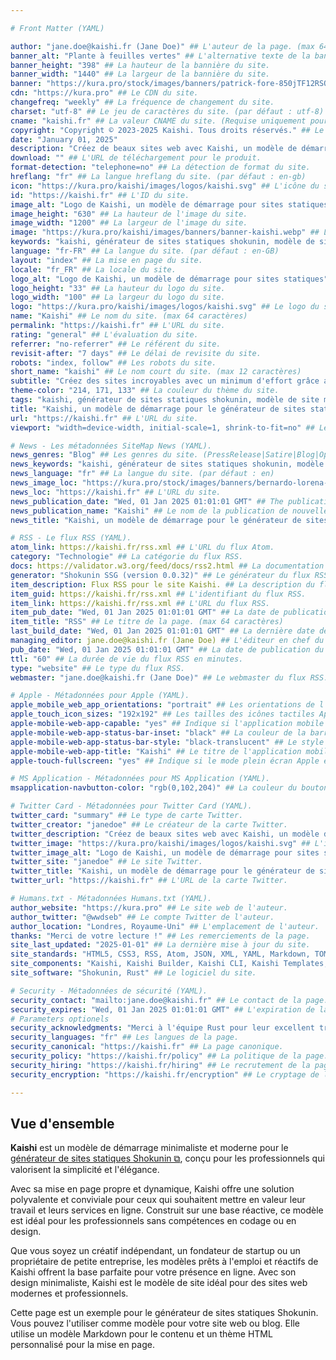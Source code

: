 ```yaml
---

# Front Matter (YAML)

author: "jane.doe@kaishi.fr (Jane Doe)" ## L'auteur de la page. (max 64 caractères)
banner_alt: "Plante à feuilles vertes" ## L'alternative texte de la bannière du site.
banner_height: "398" ## La hauteur de la bannière du site.
banner_width: "1440" ## La largeur de la bannière du site.
banner: "https://kura.pro/stock/images/banners/patrick-fore-850jTF12RSQ.webp" ## La bannière du site.
cdn: "https://kura.pro" ## Le CDN du site.
changefreq: "weekly" ## La fréquence de changement du site.
charset: "utf-8" ## Le jeu de caractères du site. (par défaut : utf-8)
cname: "kaishi.fr" ## La valeur CNAME du site. (Requise uniquement pour la page index.)
copyright: "Copyright © 2023-2025 Kaishi. Tous droits réservés." ## Le copyright du site.
date: "January 01, 2025"
description: "Créez de beaux sites web avec Kaishi, un modèle de démarrage pour le générateur de sites statiques Shokunin." ## La description du site. (max 160 caractères)
download: "" ## L'URL de téléchargement pour le produit.
format-detection: "telephone=no" ## La détection de format du site.
hreflang: "fr" ## La langue hreflang du site. (par défaut : en-gb)
icon: "https://kura.pro/kaishi/images/logos/kaishi.svg" ## L'icône du site au format SVG.
id: "https://kaishi.fr" ## L'ID du site.
image_alt: "Logo de Kaishi, un modèle de démarrage pour sites statiques" ## Le texte alternatif de l'image du site.
image_height: "630" ## La hauteur de l'image du site.
image_width: "1200" ## La largeur de l'image du site.
image: "https://kura.pro/kaishi/images/banners/banner-kaishi.webp" ## L'image principale du site au format SVG.
keywords: "kaishi, générateur de sites statiques shokunin, modèle de site minimaliste, modèle de site moderne, modèle de site responsive, modèle de site de démarrage, freelance créatif, fondateur de startup, propriétaire de petite entreprise, présence en ligne" ## Les mots-clés du site. (séparés par des virgules, max 10 mots-clés)
language: "fr-FR" ## La langue du site. (par défaut : en-GB)
layout: "index" ## La mise en page du site.
locale: "fr_FR" ## La locale du site.
logo_alt: "Logo de Kaishi, un modèle de démarrage pour sites statiques" ## Le texte alternatif du logo du site.
logo_height: "33" ## La hauteur du logo du site.
logo_width: "100" ## La largeur du logo du site.
logo: "https://kura.pro/kaishi/images/logos/kaishi.svg" ## Le logo du site au format SVG.
name: "Kaishi" ## Le nom du site. (max 64 caractères)
permalink: "https://kaishi.fr" ## L'URL du site.
rating: "general" ## L'évaluation du site.
referrer: "no-referrer" ## Le référent du site.
revisit-after: "7 days" ## Le délai de revisite du site.
robots: "index, follow" ## Les robots du site.
short_name: "kaishi" ## Le nom court du site. (max 12 caractères)
subtitle: "Créez des sites incroyables avec un minimum d'effort grâce aux modèles de démarrage Kaishi." ## Le sous-titre de la page. (max 64 caractères)
theme-color: "214, 171, 133" ## La couleur du thème du site.
tags: "kaishi, générateur de sites statiques shokunin, modèle de site minimaliste, modèle de site moderne, modèle de site responsive, modèle de site de démarrage, freelance créatif, fondateur de startup, propriétaire de petite entreprise, présence en ligne" ## Les tags du site. (séparés par des virgules, max 10 tags)
title: "Kaishi, un modèle de démarrage pour le générateur de sites statiques Shokunin" ## Le titre de la page. (max 64 caractères)
url: "https://kaishi.fr" ## L'URL du site.
viewport: "width=device-width, initial-scale=1, shrink-to-fit=no" ## Le viewport du site.

# News - Les métadonnées SiteMap News (YAML).
news_genres: "Blog" ## Les genres du site. (PressRelease|Satire|Blog|OpEd|Opinion|UserGenerated)
news_keywords: "kaishi, générateur de sites statiques shokunin, modèle de site minimaliste, modèle de site moderne, modèle de site responsive, modèle de site de démarrage, freelance créatif, fondateur de startup, propriétaire de petite entreprise, présence en ligne" ## Les mots-clés du site. (séparés par des virgules, max 10 mots-clés)
news_language: "fr" ## La langue du site. (par défaut : en)
news_image_loc: "https://kura.pro/stock/images/banners/bernardo-lorena-ponte-cEp2Tow6XKk.webp" ## L'URL de l'image du site.
news_loc: "https://kaishi.fr" ## L'URL du site.
news_publication_date: "Wed, 01 Jan 2025 01:01:01 GMT" ## The publication date of the site.
news_publication_name: "Kaishi" ## Le nom de la publication de nouvelles du site.
news_title: "Kaishi, un modèle de démarrage pour le générateur de sites statiques Shokunin" ## Le titre de la page. (max 64 caractères)

# RSS - Le flux RSS (YAML).
atom_link: https://kaishi.fr/rss.xml ## L'URL du flux Atom.
category: "Technologie" ## La catégorie du flux RSS.
docs: https://validator.w3.org/feed/docs/rss2.html ## La documentation du flux RSS.
generator: "Shokunin SSG (version 0.0.32)" ## Le générateur du flux RSS.
item_description: Flux RSS pour le site Kaishi. ## La description du flux RSS.
item_guid: https://kaishi.fr/rss.xml ## L'identifiant du flux RSS.
item_link: https://kaishi.fr/rss.xml ## L'URL du flux RSS.
item_pub_date: "Wed, 01 Jan 2025 01:01:01 GMT" ## La date de publication du flux RSS.
item_title: "RSS" ## Le titre de la page. (max 64 caractères)
last_build_date: "Wed, 01 Jan 2025 01:01:01 GMT" ## La dernière date de construction du flux RSS.
managing_editor: jane.doe@kaishi.fr (Jane Doe) ## L'éditeur en chef du flux RSS.
pub_date: "Wed, 01 Jan 2025 01:01:01 GMT" ## La date de publication du flux RSS.
ttl: "60" ## La durée de vie du flux RSS en minutes.
type: "website" ## Le type du flux RSS.
webmaster: "jane.doe@kaishi.fr (Jane Doe)" ## Le webmaster du flux RSS.

# Apple - Métadonnées pour Apple (YAML).
apple_mobile_web_app_orientations: "portrait" ## Les orientations de l'application mobile Apple.
apple_touch_icon_sizes: "192x192" ## Les tailles des icônes tactiles Apple.
apple-mobile-web-app-capable: "yes" ## Indique si l'application mobile web Apple est compatible.
apple-mobile-web-app-status-bar-inset: "black" ## La couleur de la barre de statut pour les applications mobiles Apple.
apple-mobile-web-app-status-bar-style: "black-translucent" ## Le style de la barre de statut de l'application mobile Apple.
apple-mobile-web-app-title: "Kaishi" ## Le titre de l'application mobile web Apple.
apple-touch-fullscreen: "yes" ## Indique si le mode plein écran Apple est activé.

# MS Application - Métadonnées pour MS Application (YAML).
msapplication-navbutton-color: "rgb(0,102,204)" ## La couleur du bouton de navigation de l'application MS.

# Twitter Card - Métadonnées pour Twitter Card (YAML).
twitter_card: "summary" ## Le type de carte Twitter.
twitter_creator: "janedoe" ## Le créateur de la carte Twitter.
twitter_description: "Créez de beaux sites web avec Kaishi, un modèle de démarrage pour le générateur de sites statiques Shokunin." ## La description de la carte Twitter.
twitter_image: "https://kura.pro/kaishi/images/logos/kaishi.svg" ## L'image de la carte Twitter.
twitter_image_alt: "Logo de Kaishi, un modèle de démarrage pour sites statiques" ## Le texte alternatif de l'image de la carte Twitter.
twitter_site: "janedoe" ## Le site Twitter.
twitter_title: "Kaishi, un modèle de démarrage pour le générateur de sites statiques Shokunin" ## Le titre de la carte Twitter.
twitter_url: "https://kaishi.fr" ## L'URL de la carte Twitter.

# Humans.txt - Métadonnées Humans.txt (YAML).
author_website: "https://kura.pro" ## Le site web de l'auteur.
author_twitter: "@wwdseb" ## Le compte Twitter de l'auteur.
author_location: "Londres, Royaume-Uni" ## L'emplacement de l'auteur.
thanks: "Merci de votre lecture !" ## Les remerciements de la page.
site_last_updated: "2025-01-01" ## La dernière mise à jour du site.
site_standards: "HTML5, CSS3, RSS, Atom, JSON, XML, YAML, Markdown, TOML" ## Les normes du site.
site_components: "Kaishi, Kaishi Builder, Kaishi CLI, Kaishi Templates, Kaishi Themes" ## Les composants du site.
site_software: "Shokunin, Rust" ## Le logiciel du site.

# Security - Métadonnées de sécurité (YAML).
security_contact: "mailto:jane.doe@kaishi.fr" ## Le contact de la page.
security_expires: "Wed, 01 Jan 2025 01:01:01 GMT" ## L'expiration de la page.
# Parameters optionels
security_acknowledgments: "Merci à l'équipe Rust pour leur excellent travail sur Shokunin." ## Les remerciements de la page.
security_languages: "fr" ## Les langues de la page.
security_canonical: "https://kaishi.fr" ## La page canonique.
security_policy: "https://kaishi.fr/policy" ## La politique de la page.
security_hiring: "https://kaishi.fr/hiring" ## Le recrutement de la page.
security_encryption: "https://kaishi.fr/encryption" ## Le cryptage de la page.

---
```


## Vue d'ensemble

**Kaishi** est un modèle de démarrage minimaliste et moderne pour le [générateur de sites statiques Shokunin ⧉][0], conçu pour les professionnels qui valorisent la simplicité et l'élégance.

Avec sa mise en page propre et dynamique, Kaishi offre une solution polyvalente et conviviale pour ceux qui souhaitent mettre en valeur leur travail et leurs services en ligne. Construit sur une base réactive, ce modèle est idéal pour les professionnels sans compétences en codage ou en design.

Que vous soyez un créatif indépendant, un fondateur de startup ou un propriétaire de petite entreprise, les modèles prêts à l'emploi et réactifs de Kaishi offrent la base parfaite pour votre présence en ligne. Avec son design minimaliste, Kaishi est le modèle de site idéal pour des sites web modernes et professionnels.

Cette page est un exemple pour le générateur de sites statiques Shokunin. Vous pouvez l'utiliser comme modèle pour votre site web ou blog. Elle utilise un modèle Markdown pour le contenu et un thème HTML personnalisé pour la mise en page.

[0]: https://shokunin.one/
